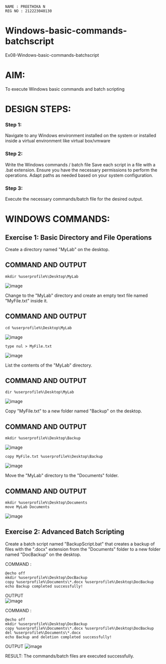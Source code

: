 ```
NAME : PREETHIKA N
REG NO : 212223040130
```

# Windows-basic-commands-batchscript
Ex08-Windows-basic-commands-batchscript

# AIM:
To execute Windows basic commands and batch scripting

# DESIGN STEPS:

### Step 1:

Navigate to any Windows environment installed on the system or installed inside a virtual environment like virtual box/vmware 

### Step 2:

Write the Windows commands / batch file
Save each script in a file with a .bat extension.
Ensure you have the necessary permissions to perform the operations.
Adapt paths as needed based on your system configuration.
### Step 3:

Execute the necessary commands/batch file for the desired output. 




# WINDOWS COMMANDS:
## Exercise 1: Basic Directory and File Operations
Create a directory named "MyLab" on the desktop.


## COMMAND AND OUTPUT
```
mkdir %userprofile%\Desktop\MyLab
```
![image](https://github.com/user-attachments/assets/63b3d3ae-0508-44b6-a326-ee1fdebc63b5)


Change to the "MyLab" directory and create an empty text file named "MyFile.txt" inside it.


## COMMAND AND OUTPUT
```
cd %userprofile%\Desktop\MyLab
```
![image](https://github.com/user-attachments/assets/3c65ab42-9d39-444b-bb2e-500d0beb8aea)
```
type nul > MyFile.txt
```
![image](https://github.com/user-attachments/assets/dd18e8c0-c15c-46ac-b27e-72a6cbe7aa3e)

List the contents of the "MyLab" directory.


## COMMAND AND OUTPUT
```
dir %userprofile%\Desktop\MyLab
```
![image](https://github.com/user-attachments/assets/6879b8ba-64e9-4186-ae43-33825799880b)

Copy "MyFile.txt" to a new folder named "Backup" on the desktop.

## COMMAND AND OUTPUT
```
mkdir %userprofile%\Desktop\Backup
```
![image](https://github.com/user-attachments/assets/23cf7271-fb40-469e-a415-a326632ce893)

```
copy MyFile.txt %userprofile%\Desktop\Backup
```
![image](https://github.com/user-attachments/assets/b739b854-8517-428b-badd-b8eaf3b4c49e)

Move the "MyLab" directory to the "Documents" folder.


## COMMAND AND OUTPUT
```
mkdir %userprofile%\Desktop\Documents
move MyLab Documents
```
![image](https://github.com/user-attachments/assets/4f867c7f-9b8c-4a14-a6d1-072013eca3aa)

## Exercise 2: Advanced Batch Scripting
Create a batch script named "BackupScript.bat" that creates a backup of files with the ".docx" extension from the "Documents" folder to a new folder named "DocBackup" on the desktop.

COMMAND :   
```
@echo off
mkdir %userprofile%\Desktop\DocBackup
copy %userprofile%\Documents\*.docx %userprofile%\Desktop\DocBackup
echo Backup completed successfully!
```
OUTPUT  
![image](https://github.com/user-attachments/assets/fa412d8f-bb90-4733-9d94-e24a7a904706)

COMMAND :  
```
@echo off
mkdir %userprofile%\Desktop\DocBackup
copy %userprofile%\Documents\*.docx %userprofile%\Desktop\DocBackup
del %userprofile%\Documents\*.docx
echo Backup and deletion completed successfully!
```
OUTPUT
![image](https://github.com/user-attachments/assets/4e96572e-fcda-4a2a-96ac-a34add1a0166)

 RESULT:
The commands/batch files are executed successfully.


